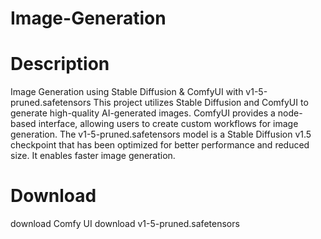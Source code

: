 # Image-Generation
# Description
Image Generation using Stable Diffusion & ComfyUI with v1-5-pruned.safetensors
This project utilizes Stable Diffusion and ComfyUI to generate high-quality AI-generated images. ComfyUI provides a node-based interface, allowing users to create custom workflows for image generation.
The v1-5-pruned.safetensors model is a Stable Diffusion v1.5 checkpoint that has been optimized for better performance and reduced size. It enables faster image generation.
# Download
download Comfy UI
download v1-5-pruned.safetensors 
